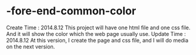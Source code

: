 -fore-end-common-color
======================
Create Time : 2014.8.12
This project will have one html file and one css file.
And it will show the color which the web page usually use.
Update Time : 2014.8.12
At this version, I create the page and css file, and I will do media on the next version.